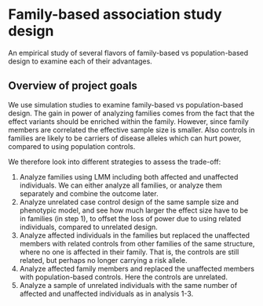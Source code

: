 # Family-based association study design

An empirical study of several flavors of family-based vs population-based design to examine each of their advantages.

## Overview of project goals

We use simulation studies to examine family-based vs population-based design. The gain in power of analyzing families comes from the fact that the effect variants should be enriched within the family. 
However, since family members are correlated the effective sample size is smaller. Also controls in families are likely to be carriers of disease alleles which can hurt power, compared to using population controls. 

We therefore look into different strategies to assess the trade-off:

1. Analyze families using LMM including both affected and unaffected individuals. We can either analyze all families, or analyze them separately and combine the outcome later.
2. Analyze unrelated case control design of the same sample size and phenotypic model, and see how much larger the effect size have to be in families (in step 1), to offset the loss of power due to using related individuals, compared to unrelated design.
3. Analyze affected individuals in the families but replaced the unaffected members with related controls from other families of the same structure, where no one is affected in their family. That is, the controls are still related, but perhaps no longer carrying a risk allele.
4. Analyze affected family members and replaced the unaffected members with population-based controls. Here the controls are unrelated.
5. Analyze a sample of unrelated individuals with the same number of affected and unaffected individuals as in analysis 1-3.
